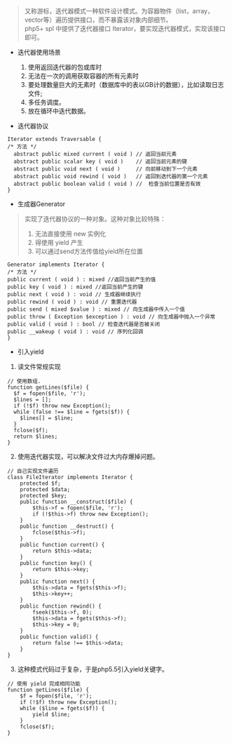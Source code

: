 > 又称游标，迭代器模式一种软件设计模式。为容器物件（list，array，vector等）遍历提供接口，而不暴露该对象内部细节。   
> php5+ spl 中提供了迭代器接口 Iterator，要实现迭代器模式，实现该接口即可。


- 迭代器使用场景
    1. 使用返回迭代器的包或库时
    2. 无法在一次的调用获取容器的所有元素时
    3. 要处理数量巨大的无素时（数据库中的表以GB计的数据），比如读取日志文件;
    4. 多任务调度。
    5. 放在循环中迭代数据。
    

- 迭代器协议

```
Iterator extends Traversable {
/* 方法 */
  abstract public mixed current ( void ) // 返回当前元素
  abstract public scalar key ( void )    // 返回当前元素的键
  abstract public void next ( void )     // 向前移动到下一个元素
  abstract public void rewind ( void )   // 返回到迭代器的第一个元素
  abstract public boolean valid ( void ) //  检查当前位置是否有效
}
```

- 生成器Generator 
> 实现了迭代器协议的一种对象。这种对象比较特殊：
>    1. 无法直接使用 new 实例化
>    2. 得使用 yield 产生
>    3. 可以通过send方法传值给yield所在位置

```
Generator implements Iterator {
/* 方法 */
public current ( void ) : mixed //返回当前产生的值
public key ( void ) : mixed //返回当前产生的键
public next ( void ) : void // 生成器继续执行
public rewind ( void ) : void // 重置迭代器
public send ( mixed $value ) : mixed // 向生成器中传入一个值
public throw ( Exception $exception ) : void // 向生成器中抛入一个异常
public valid ( void ) : bool // 检查迭代器是否被关闭
public __wakeup ( void ) : void // 序列化回调
}
```

- 引入yield
1. 读文件常规实现

```
// 使用数组.
function getLines($file) {
  $f = fopen($file, 'r');
  $lines = [];
  if (!$f) throw new Exception();
  while (false !== $line = fgets($f)) {
    $lines[] = $line;
  }
  fclose($f);
  return $lines;
}
```
2. 使用迭代器实现，可以解决文件过大内存爆掉问题。

```
// 自己实现文件遍历
class FileIterator implements Iterator {
    protected $f;
    protected $data;
    protected $key;
    public function __construct($file) {
        $this->f = fopen($file, 'r');
        if (!$this->f) throw new Exception();
    }
    public function __destruct() {
        fclose($this->f);
    }
    public function current() {
        return $this->data;
    }
    public function key() {
        return $this->key;
    }
    public function next() {
        $this->data = fgets($this->f);
        $this->key++;
    }
    public function rewind() {
        fseek($this->f, 0);
        $this->data = fgets($this->f);
        $this->key = 0;
    }
    public function valid() {
        return false !== $this->data;
    }
}
```

3. 这种模式代码过于复杂，于是php5.5引入yield关键字。

```
// 使用 yield 完成相同功能
function getLines($file) {
    $f = fopen($file, 'r');
    if (!$f) throw new Exception();
    while ($line = fgets($f)) {
        yield $line;
    }
    fclose($f);
}
```
